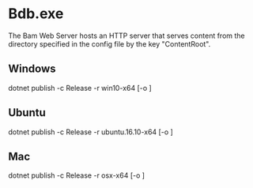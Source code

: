 ﻿# Bdb.exe

The Bam Web Server hosts an HTTP server that serves content 
from the directory specified in the config file by the key "ContentRoot".

## Windows
dotnet publish -c Release -r win10-x64 [-o <outputpath>]

## Ubuntu
dotnet publish -c Release -r ubuntu.16.10-x64 [-o <outputpath>]

## Mac
dotnet publish -c Release -r osx-x64 [-o <outputpath>]